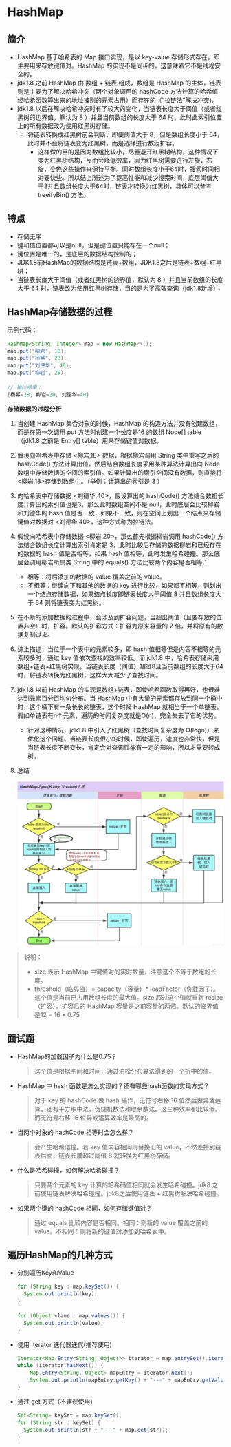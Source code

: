 # HashMap

## 简介
- HashMap 基于哈希表的 Map 接口实现，是以 key-value 存储形式存在，即主要用来存放键值对。HashMap 的实现不是同步的，这意味着它不是线程安全的。
- jdk1.8 之前 HashMap 由 数组 + 链表 组成，数组是 HashMap 的主体，链表则是主要为了解决哈希冲突（两个对象调用的 hashCode 方法计算的哈希值经哈希函数算出来的地址被别的元素占用）而存在的（“拉链法”解决冲突）。
- jdk1.8 以后在解决哈希冲突时有了较大的变化，当链表长度大于阈值（或者红黑树的边界值，默认为 8 ）并且当前数组的长度大于 64 时，此时此索引位置上的所有数据改为使用红黑树存储。
  - 将链表转换成红黑树前会判断，即便阈值大于 8，但是数组长度小于 64，此时并不会将链表变为红黑树，而是选择逬行数组扩容。
    - 这样做的目的是因为数组比较小，尽量避开红黑树结构，这种情况下变为红黑树结构，反而会降低效率，因为红黑树需要逬行左旋，右旋，变色这些操作来保持平衡。同时数组长度小于64时，搜索时间相对要快些。所以结上所述为了提高性能和减少搜索时间，底层阈值大于8并且数组长度大于64时，链表才转换为红黑树，具体可以参考 treeifyBin() 方法。

## 特点
- 存储无序
- 键和值位置都可以是null，但是键位置只能存在一个null；
- 键位置是唯一的，是底层的数据结构控制的；
- JDK1.8前HashMap的数据结构是链表+数组，JDK1.8之后是链表+数组+红黑树；
- 当链表长度大于阈值（或者红黑树的边界值，默认为 8 ）并且当前数组的长度大于 64 时，链表改为使用红黑树存储，目的是为了高效查询（jdk1.8新增）；

## HashMap存储数据的过程

示例代码：

```java
HashMap<String, Integer> map = new HashMap<>();
map.put("柳岩", 18);
map.put("杨幂", 28);
map.put("刘德华", 40);
map.put("柳岩", 20);

// 输出结果：
{杨幂=28, 柳岩=20, 刘德华=40}
```

**存储数据的过程分析**
1. 当创建 HashMap 集合对象的时候，HashMap 的构造方法并没有创建数组，而是在第一次调用 put 方法时创建一个长度是16 的数组 Node[] table （jdk1.8 之前是 Entry[] table）用来存储键值对数据。
2. 假设向哈希表中存储 <柳岩,18> 数据，根据柳岩调用 String 类中重写之后的 hashCode() 方法计算出值，然后结合数组长度采用某种算法计算出向 Node 数组中存储数据的空间的索引值。如果计算出的索引空间没有数据，则直接将<柳岩,18>存储到数组中。（举例：计算出的索引是 3 ）
3. 向哈希表中存储数据 <刘德华,40>，假设算出的 hashCode() 方法结合数祖长度计算出的索引值也是3，那么此时数组空间不是 null，此时底层会比较柳岩和刘德华的 hash 值是否一致，如果不一致，则在空间上划出一个结点来存储键值对数据对 <刘德华,40>，这种方式称为拉链法。
4. 假设向哈希表中存储数据 <柳岩,20>，那么首先根据柳岩调用 hashCode() 方法结合数组长度计算出索引肯定是 3，此时比较后存储的数据柳岩和已经存在的数据的 hash 值是否相等，如果 hash 值相等，此时发生哈希碰撞。那么底层会调用柳岩所属类 String 中的 equals() 方法比较两个内容是否相等：
    - 相等：将后添加的数据的 value 覆盖之前的 value。
    - 不相等：继续向下和其他的数据的 key 进行比较，如果都不相等，则划出一个结点存储数据，如果结点长度即链表长度大于阈值 8 并且数组长度大于 64 则将链表变为红黑树。
5. 在不断的添加数据的过程中，会涉及到扩容问题，当超出阈值（且要存放的位置非空）时，扩容。默认的扩容方式：扩容为原来容量的 2 倍，并将原有的数据复制过来。
6. 综上描述，当位于一个表中的元素较多，即 hash 值相等但是内容不相等的元素较多时，通过 key 值依次查找的效率较低。而 jdk1.8 中，哈希表存储采用数组+链表+红黑树实现，当链表长度（阈值）超过8且当前数组的长度大于64时，将链表转换为红黑树，这样大大减少了查找时间。
7. jdk1.8 以前 HashMap 的实现是数组+链表，即使哈希函数取得再好，也很难达到元素百分百均匀分布。当 HashMap 中有大量的元素都存放到同一个桶中时，这个桶下有一条长长的链表，这个时候 HashMap 就相当于一个单链表，假如单链表有n个元素，遍历的时间复杂度就是O(n)，完全失去了它的优势。
    - 针对这种情况，jdk1.8 中引入了红黑树（查找时间复杂度为 O(logn)）来优化这个问题。当链表长度很小的时候，即使遍历，速度也非常快，但是当链表长度不断变长，肯定会对查询性能有一定的影响，所以才需要转成树。
8. 总结

    ![Java：HashMap存储数据的过程](./pics/Java：HashMap存储数据的过程.png)

> 说明：
>   - size 表示 HashMap 中键值对的实时数量，注意这个不等于数组的长度。
>   - threshold（临界值）= capacity（容量）* loadFactor（负载因子）。这个值是当前已占用数组长度的最大值。size 超过这个值就重新 resize（扩容），扩容后的 HashMap 容量是之前容量的两倍。默认的临界值是12 = 16 * 0.75

## 面试题
- HashMap的加载因子为什么是0.75？
  > 这个值是根据空间和时间，通过泊松分布算法得到的一个折中的值。
- HashMap 中 hash 函数是怎么实现的？还有哪些hash函数的实现方式？
  > 对于 key 的 hashCode 做 hash 操作，无符号右移 16 位然后做异或运算。还有平方取中法，伪随机数法和取余数法。这三种效率都比较低。而无符号右移 16 位异或运算效率是最高的。

- 当两个对象的 hashCode 相等时会怎么样？
  > 会产生哈希碰撞。若 key 值内容相同则替换旧的 value，不然连接到链表后面，链表长度超过阈值 8 就转换为红黑树存储。

- 什么是哈希碰撞，如何解决哈希碰撞？
  > 只要两个元素的 key 计算的哈希码值相同就会发生哈希碰撞。jdk8 之前使用链表解决哈希碰撞。jdk8之后使用链表 + 红黑树解决哈希碰撞。

- 如果两个键的 hashCode 相同，如何存储键值对？
  > 通过 equals 比较内容是否相同。相同：则新的 value 覆盖之前的 value。不相同：则将新的键值对添加到哈希表中。


## 遍历HashMap的几种方式

- 分别遍历Key和Value

  ```java
  for (String key : map.keySet()) {
    System.out.println(key);
  }

  for (Object vlaue : map.values()) {
    System.out.println(value);
  }
  ```

- 使用 Iterator 迭代器迭代(推荐使用)

  ```java
  Iterator<Map.Entry<String, Object>> iterator = map.entrySet().iterator();
  while (iterator.hasNext()) {
      Map.Entry<String, Object> mapEntry = iterator.next();
      System.out.println(mapEntry.getKey() + "---" + mapEntry.getValue());
  }
  ```

- 通过 get 方式（不建议使用）

  ```java
  Set<String> keySet = map.keySet();
  for (String str : keySet) {
    System.out.println(str + "---" + map.get(str));
  }
  ```